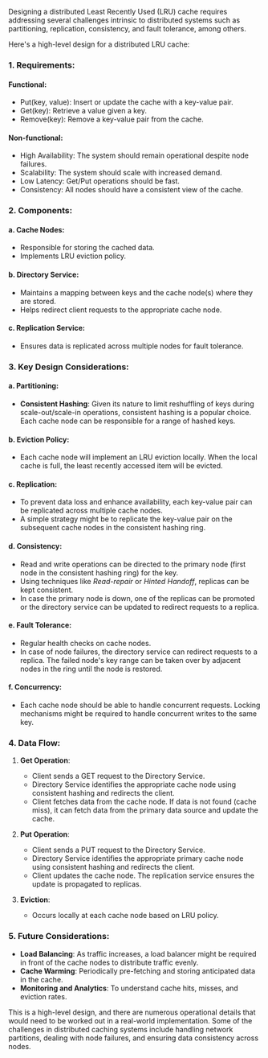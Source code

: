Designing a distributed Least Recently Used (LRU) cache requires addressing several challenges intrinsic to distributed systems such as partitioning, replication, consistency, and fault tolerance, among others.

Here's a high-level design for a distributed LRU cache:

### **1. Requirements**:

#### **Functional**:
- Put(key, value): Insert or update the cache with a key-value pair.
- Get(key): Retrieve a value given a key.
- Remove(key): Remove a key-value pair from the cache.

#### **Non-functional**:
- High Availability: The system should remain operational despite node failures.
- Scalability: The system should scale with increased demand.
- Low Latency: Get/Put operations should be fast.
- Consistency: All nodes should have a consistent view of the cache.

### **2. Components**:

#### a. **Cache Nodes**:
- Responsible for storing the cached data.
- Implements LRU eviction policy.

#### b. **Directory Service**:
- Maintains a mapping between keys and the cache node(s) where they are stored.
- Helps redirect client requests to the appropriate cache node.

#### c. **Replication Service**:
- Ensures data is replicated across multiple nodes for fault tolerance.

### **3. Key Design Considerations**:

#### a. **Partitioning**:
- **Consistent Hashing**: Given its nature to limit reshuffling of keys during scale-out/scale-in operations, consistent hashing is a popular choice. Each cache node can be responsible for a range of hashed keys.

#### b. **Eviction Policy**:
- Each cache node will implement an LRU eviction locally. When the local cache is full, the least recently accessed item will be evicted.

#### c. **Replication**:
- To prevent data loss and enhance availability, each key-value pair can be replicated across multiple cache nodes.
- A simple strategy might be to replicate the key-value pair on the subsequent cache nodes in the consistent hashing ring.

#### d. **Consistency**:
- Read and write operations can be directed to the primary node (first node in the consistent hashing ring) for the key.
- Using techniques like *Read-repair* or *Hinted Handoff*, replicas can be kept consistent.
- In case the primary node is down, one of the replicas can be promoted or the directory service can be updated to redirect requests to a replica.

#### e. **Fault Tolerance**:
- Regular health checks on cache nodes.
- In case of node failures, the directory service can redirect requests to a replica. The failed node's key range can be taken over by adjacent nodes in the ring until the node is restored.

#### f. **Concurrency**:
- Each cache node should be able to handle concurrent requests. Locking mechanisms might be required to handle concurrent writes to the same key.

### **4. Data Flow**:

1. **Get Operation**:
   - Client sends a GET request to the Directory Service.
   - Directory Service identifies the appropriate cache node using consistent hashing and redirects the client.
   - Client fetches data from the cache node. If data is not found (cache miss), it can fetch data from the primary data source and update the cache.

2. **Put Operation**:
   - Client sends a PUT request to the Directory Service.
   - Directory Service identifies the appropriate primary cache node using consistent hashing and redirects the client.
   - Client updates the cache node. The replication service ensures the update is propagated to replicas.

3. **Eviction**:
   - Occurs locally at each cache node based on LRU policy.

### **5. Future Considerations**:
- **Load Balancing**: As traffic increases, a load balancer might be required in front of the cache nodes to distribute traffic evenly.
- **Cache Warming**: Periodically pre-fetching and storing anticipated data in the cache.
- **Monitoring and Analytics**: To understand cache hits, misses, and eviction rates.

This is a high-level design, and there are numerous operational details that would need to be worked out in a real-world implementation. Some of the challenges in distributed caching systems include handling network partitions, dealing with node failures, and ensuring data consistency across nodes.
